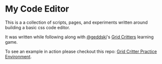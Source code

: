 # My Code Editor

This is a a collection of scripts, pages, and experiments written around building a basic css code editor.

It was written while following along with [@geddski](https://twitter.com/geddski)'s [Grid Critters](https://gridcritters.com) learning game.

To see an example in action please checkout this repo: [Grid Critter Practice Environment](https://github.com/james-priest/grid-critters-code).